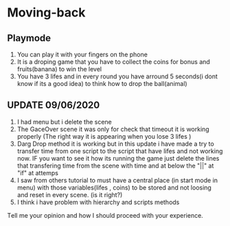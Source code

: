 # Moving-back

 Playmode
 --------
 1. You can play it with your fingers on the phone
 2. It is a droping game that you have to collect the coins for bonus and fruits(banana) to win the level
 3. You have 3 lifes and in every round you have arround 5 seconds(i dont know if its a good idea) to think how to drop the ball(animal)

UPDATE 09/06/2020
------------------
1. I had menu but i delete the scene
2. The GaceOver scene it was only for check that timeout it is working properly (The right way it is appearing when you lose 3 lifes )
3. Darg Drop method it is working but in this update i have made a try to transfer time from one script to the script that have lifes and not working now. IF you want to see it how its running the game just delete the lines that transfering time from the scene with time and at below the "||" at "if" at attemps
4. I saw from others tutorial to must have a central place (in start mode in menu) with those variables(lifes , coins) to be stored and not loosing and reset in every scene.  (is it right?)
5. I think i have problem with hierarchy and scripts methods


Τell me your opinion and how I should proceed with your experience.

